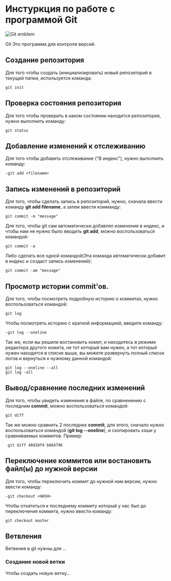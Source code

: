 #  **Инстуркция по работе с программой Git**

![Git emblem](Git.png)

Git Это программа для контроля версий.

## Создание репозитория

Для того чтобы создать (инициализировать) новый репозиторий в текущей папки, используется команда:
  
    git init

## Проверка состояния репозитория

Для того чтобы проверить в каком состоянии находится репозитория, нужно выполнить команду:

    git status

## Добавление изменений к отслеживанию

Для того чтобы добавить отслеживание ("В индекс"), нужно выполнить команду:
    
    -git add <filename>

## Запись изменений в репозиторий

Для того, чтобы сделать запись в репозиторий, нужно, сначала ввести команду **git add filename**, а затем ввести комманду:

    git commit -m "message" 

 Для того, чтобы git сам автоматически добавлял изменения в индекс, и чтобы нам не нужно было вводить **git add**, можно воспользоваться командой:

    git commit -a

Либо сделать все одной командой(Эта команда автоматически добавит в индекс и создаст запись изменений): 

    git commit -am "message"

## Просмотр истории commit'ов. 

Для того, чтобы посмотреть подробную историю о коммитах, нужно воспользоваться командой:

    git log

Чтобы посмотреть историю с краткой информацией, введите команду:

    -git log --oneline

Так же, если вы решили востановить комит, и находитесь в режиме редактора другого комита, не тот который вам нужен, а тот который нужен находится в списке выше, вы можете развернуть полный список логов и вернуться к нужному данной командой: 

    git log --oneline --all
    git log -all

## Вывод/сравнение последних изменений

Для того, чтобы увидеть изменения в файле, по сравненению с последним **commit**, можно воспользоваться командой:

    git diff

Так же можно сравнить 2 последних **commit**, для этого, сначало нужно воспользоваться командой (**git log --oneline**), и скопировать хэши у сравниваемых коммитов. Пример:

     git diff 48d10f4 b864796

## Переключение коммитов или востановить файл(ы) до нужной версии
Для того, чтобы переключить коммит до нужной нам версии, нужно ввести команду: 

    -git checkout <HASH>

Чтобы откатиться к последнему коммиту который у нас был до переключения коммита, нужно ввести команду: 

    git checkout master

## Ветвления

 Ветвения в git нужны для ...

 ### Создание новой ветки

 Чтобы создать новую ветку...